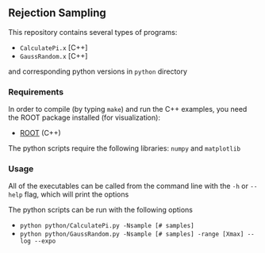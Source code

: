 ## Rejection Sampling

This repository contains several types of programs:

- `CalculatePi.x` [C++] 
- `GaussRandom.x` [C++]

and corresponding python versions in `python` directory

### Requirements

In order to compile (by typing `make`) and run the C++ examples, you
need the ROOT package installed (for visualization):
- [ROOT](https://root.cern/) (C++)

The python scripts require the following libraries: `numpy` and `matplotlib`

### Usage

All of the executables can be called from the
command line with the `-h` or `--help` flag, which will print the options

The python scripts can be run with the following options
- `python python/CalculatePi.py -Nsample [# samples]`
- `python python/GaussRandom.py -Nsample [# samples] -range [Xmax] --log --expo`
